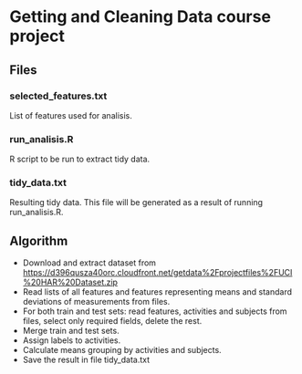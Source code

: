 # Getting and Cleaning Data course project

## Files

### selected_features.txt

List of features used for analisis. 

### run_analisis.R

R script to be run to extract tidy data.

### tidy_data.txt

Resulting tidy data.
This file will be generated as a result of running run_analisis.R.

## Algorithm

* Download and extract dataset from https://d396qusza40orc.cloudfront.net/getdata%2Fprojectfiles%2FUCI%20HAR%20Dataset.zip
* Read lists of all features and features representing means and standard deviations of measurements from files.
* For both train and test sets: read features, activities and subjects from files, select only required fields, delete the rest.
* Merge train and test sets.
* Assign labels to activities.
* Calculate means grouping by activities and subjects.
* Save the result in file tidy_data.txt
